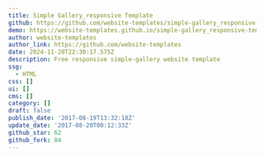 ```yaml
---
title: Simple Gallery_responsive Template
github: https://github.com/website-templates/simple-gallery_responsive-template
demo: https://website-templates.github.io/simple-gallery_responsive-template
author: website-templates
author_link: https://github.com/website-templates
date: 2024-11-28T22:30:17.575Z
description: Free responsive simple-gallery website template
ssg:
  - HTML
css: []
ui: []
cms: []
category: []
draft: false
publish_date: '2017-08-19T13:32:18Z'
update_date: '2017-08-20T00:12:33Z'
github_star: 62
github_fork: 84
---
```

